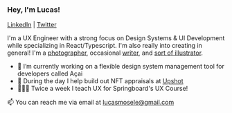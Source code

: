 ### Hey, I'm Lucas!

[LinkedIn](https://www.linkedin.com/in/lucasmosele/) | [Twitter](https://twitter.com/Luke_mosele)

I'm a UX Engineer with a strong focus on Design Systems & UI Development while specializing in React/Typescript. I'm also really into creating in general! I'm a [photographer](https://www.instagram.com/lukewanders_), occasional [writer](https://medium.com/@l_mosele), and [sort of illustrator](https://www.behance.net/lmosele).

- 🔭 I’m currently working on a flexible design system management tool for developers called Açai
- 🔧 During the day I help build out NFT appraisals at [Upshot](https://upshot.io/)
- 👨🏼‍🏫 Twice a week I teach UX for Springboard's UX Course!

📫 You can reach me via email at lucasmosele@gmail.com
